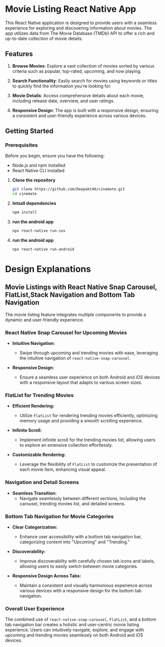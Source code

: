 # Movie Listing React Native App

This React Native application is designed to provide users with a seamless experience for exploring and discovering information about movies. The app utilizes data from The Movie Database (TMDb) API to offer a rich and up-to-date collection of movie details.

## Features

1. **Browse Movies**: Explore a vast collection of movies sorted by various criteria such as popular, top-rated, upcoming, and now playing.

2. **Search Functionality**: Easily search for movies using keywords or titles to quickly find the information you're looking for.

3. **Movie Details**: Access comprehensive details about each movie, including release date, overview, and user ratings.

4. **Responsive Design**: The app is built with a responsive design, ensuring a consistent and user-friendly experience across various devices.

## Getting Started

### Prerequisites

Before you begin, ensure you have the following:

- Node.js and npm installed
- React Native CLI installed

1. **Clone the repository**

   ```bash
   git clone https://github.com/Deepakt46/cinemate.git
   cd cinemate
   
2. **Intsall dependencies**

   ```bash
   npm install

3. **run the android app**
    ```bash
   npx react-native run-ios


4. **run the android app**
    ```bash
   npx react-native run-android

# Design Explanations

## Movie Listings with React Native Snap Carousel, FlatList,Stack Navigation and Bottom Tab Navigation

The movie listing feature integrates multiple components to provide a dynamic and user-friendly experience.

### **React Native Snap Carousel for Upcoming Movies**

- **Intuitive Navigation:**
  - Swipe through upcoming and trending movies with ease, leveraging the intuitive navigation of `react-native-snap-carousel`.

- **Responsive Design:**
  - Ensure a seamless user experience on both Android and iOS devices with a responsive layout that adapts to various screen sizes.

### **FlatList for Trending Movies**

- **Efficient Rendering:**
  - Utilize `FlatList` for rendering trending movies efficiently, optimizing memory usage and providing a smooth scrolling experience.

- **Infinite Scroll:**
  - Implement infinite scroll for the trending movies list, allowing users to explore an extensive collection effortlessly.

- **Customizable Rendering:**
  - Leverage the flexibility of `FlatList` to customize the presentation of each movie item, enhancing visual appeal.

### **Navigation and Detail Screens**

- **Seamless Transition:**
  - Navigate seamlessly between different sections, including the carousel, trending movies list, and detailed screens.

### **Bottom Tab Navigation for Movie Categories**

- **Clear Categorization:**
  - Enhance user accessibility with a bottom tab navigation bar, categorizing content into "Upcoming" and "Trending."

- **Discoverability:**
  - Improve discoverability with carefully chosen tab icons and labels, allowing users to easily switch between movie categories.

- **Responsive Design Across Tabs:**
  - Maintain a consistent and visually harmonious experience across various devices with a responsive design for the bottom tab navigation.

### **Overall User Experience**

The combined use of `react-native-snap-carousel`, `FlatList`, and a bottom tab navigation bar creates a holistic and user-centric movie listing experience. Users can intuitively navigate, explore, and engage with upcoming and trending movies seamlessly on both Android and iOS devices.



  

